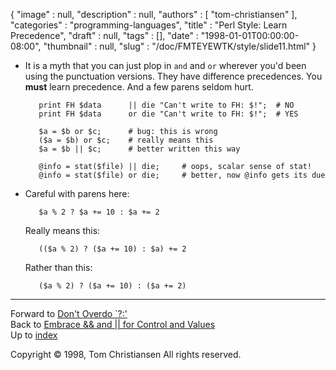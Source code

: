 {
   "image" : null,
   "description" : null,
   "authors" : [
      "tom-christiansen"
   ],
   "categories" : "programming-languages",
   "title" : "Perl Style: Learn Precedence",
   "draft" : null,
   "tags" : [],
   "date" : "1998-01-01T00:00:00-08:00",
   "thumbnail" : null,
   "slug" : "/doc/FMTEYEWTK/style/slide11.html"
}


-   It is a myth that you can just plop in `and` and `or` wherever you'd been using the punctuation versions. They have difference precedences. You **must** learn precedence. And a few parens seldom hurt.

           print FH $data      || die "Can't write to FH: $!";  # NO
           print FH $data      or die "Can't write to FH: $!";  # YES

           $a = $b or $c;      # bug: this is wrong
           ($a = $b) or $c;    # really means this
           $a = $b || $c;      # better written this way

           @info = stat($file) || die;     # oops, scalar sense of stat!
           @info = stat($file) or die;     # better, now @info gets its due

-   Careful with parens here:

           $a % 2 ? $a += 10 : $a += 2

    Really means this:

           (($a % 2) ? ($a += 10) : $a) += 2

    Rather than this:

           ($a % 2) ? ($a += 10) : ($a += 2)

------------------------------------------------------------------------

Forward to [Don't Overdo \`?:'](/doc/FMTEYEWTK/style/slide12.html)
\
Back to [Embrace && and || for Control and Values](/doc/FMTEYEWTK/style/slide10.html)
\
Up to [index](/doc/FMTEYEWTK/style/slide-index.html)

Copyright © 1998, Tom Christiansen
All rights reserved.
